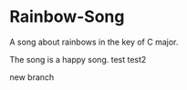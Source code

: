 # Rainbow-Song

A song about rainbows in the key of C major.

The song is a happy song.
test
test2

new branch

